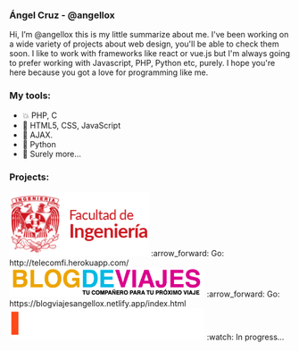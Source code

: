 ### Ángel Cruz - @angellox

Hi, I’m @angellox this is my little summarize about me. I've been working on a wide variety of projects about web design, you'll be able to check them soon. I like to work with frameworks like react or vue.js but I'm always going to prefer working with Javascript, PHP, Python etc, purely. I hope you're here because you got a love for programming like me.

### My tools:

  - 💥 PHP, C
  - 👅 HTML5, CSS, JavaScript 
  - :wave: AJAX.
  - 🐍 Python
  - 🌝 Surely more...
  
### Projects: 
  <img src="https://github.com/angellox/icons_readme/blob/main/ingenieria_logo.png" width="250" alt="project #1">
  :arrow_forward: Go: http://telecomfi.herokuapp.com/ 
  
  <img src="https://github.com/angellox/icons_readme/blob/main/logo.png" width="350" alt="project #2">
  :arrow_forward: Go: https://blogviajesangellox.netlify.app/index.html 

  <img src="https://github.com/angellox/icons_readme/blob/main/logo.svg" width="350" alt="project #3">
  :watch: In progress... 
  

<!---
angellox/angellox is a ✨ special ✨ repository because its `README.md` (this file) appears on your GitHub profile.
You can click the Preview link to take a look at your changes.
--->

